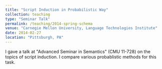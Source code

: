 ```yaml
---
title: "Script Induction in Probabilistic Way"
collection: teaching
type: "Seminar Talk"
permalink: /teaching/2014-spring-schema
venue: "Carnegie Mellon University, Language Technologies Institute"
date: 2014-02-27
location: "Pittsburgh, PA"
---
```


I gave a talk at "Advanced Seminar in Semantics" (CMU 11-728) on the topics of script induction. I compare various probablistic methods for this task.
